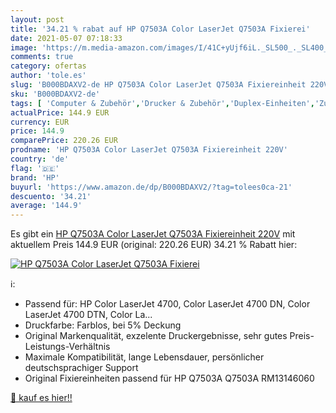 ```yaml
---
layout: post
title: '34.21 % rabat auf HP Q7503A Color LaserJet Q7503A Fixierei'
date: 2021-05-07 07:18:33
image: 'https://m.media-amazon.com/images/I/41C+yUjf6iL._SL500_._SL400_.jpg'
comments: true
category: ofertas
author: 'tole.es'
slug: 'B000BDAXV2-de HP Q7503A Color LaserJet Q7503A Fixiereinheit 220V'
sku: 'B000BDAXV2-de'
tags: [ 'Computer & Zubehör','Drucker & Zubehör','Duplex-Einheiten','Zubehör für Drucker','hp', ]
actualPrice: 144.9 EUR
currency: EUR
price: 144.9
comparePrice: 220.26 EUR
prodname: 'HP Q7503A Color LaserJet Q7503A Fixiereinheit 220V'
country: 'de'
flag: '🇩🇪'
brand: 'HP'
buyurl: 'https://www.amazon.de/dp/B000BDAXV2/?tag=tolees0ca-21'
descuento: '34.21'
average: '144.9'
---
```


Es gibt ein [HP Q7503A Color LaserJet Q7503A Fixiereinheit 220V](https://www.amazon.de/dp/B000BDAXV2/?tag=tolees0ca-21) mit aktuellem Preis 144.9 EUR (original: 220.26 EUR) 34.21 % Rabatt hier:

[![HP Q7503A Color LaserJet Q7503A Fixierei](https://m.media-amazon.com/images/I/41C+yUjf6iL._SL500_._SL400_.jpg)](https://www.amazon.de/dp/B000BDAXV2/?tag=tolees0ca-21)

ℹ️:

- Passend für: HP Color LaserJet 4700, Color LaserJet 4700 DN, Color LaserJet 4700 DTN, Color La...
- Druckfarbe: Farblos, bei 5% Deckung
- Original Markenqualität, exzelente Druckergebnisse, sehr gutes Preis-Leistungs-Verhältnis
- Maximale Kompatibilität, lange Lebensdauer, persönlicher deutschsprachiger Support
- Original Fixiereinheiten passend für HP Q7503A Q7503A RM13146060

[🛒 kauf es hier!!](https://www.amazon.de/dp/B000BDAXV2/?tag=tolees0ca-21)
